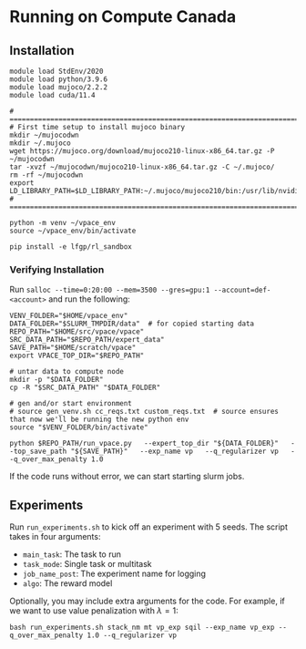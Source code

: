 # Running on Compute Canada
## Installation
```
module load StdEnv/2020
module load python/3.9.6
module load mujoco/2.2.2
module load cuda/11.4

# ========================================================================
# First time setup to install mujoco binary
mkdir ~/mujocodwn
mkdir ~/.mujoco
wget https://mujoco.org/download/mujoco210-linux-x86_64.tar.gz -P ~/mujocodwn
tar -xvzf ~/mujocodwn/mujoco210-linux-x86_64.tar.gz -C ~/.mujoco/
rm -rf ~/mujocodwn
export LD_LIBRARY_PATH=$LD_LIBRARY_PATH:~/.mujoco/mujoco210/bin:/usr/lib/nvidia
# ========================================================================

python -m venv ~/vpace_env
source ~/vpace_env/bin/activate

pip install -e lfgp/rl_sandbox
```

### Verifying Installation
Run `salloc --time=0:20:00 --mem=3500 --gres=gpu:1 --account=def-<account>` and run the following:
```
VENV_FOLDER="$HOME/vpace_env"
DATA_FOLDER="$SLURM_TMPDIR/data"  # for copied starting data
REPO_PATH="$HOME/src/vpace/vpace"
SRC_DATA_PATH="$REPO_PATH/expert_data"
SAVE_PATH="$HOME/scratch/vpace"
export VPACE_TOP_DIR="$REPO_PATH"

# untar data to compute node
mkdir -p "$DATA_FOLDER"
cp -R "$SRC_DATA_PATH" "$DATA_FOLDER"

# gen and/or start environment
# source gen_venv.sh cc_reqs.txt custom_reqs.txt  # source ensures that now we'll be running the new python env
source "$VENV_FOLDER/bin/activate"

python $REPO_PATH/run_vpace.py   --expert_top_dir "${DATA_FOLDER}"   --top_save_path "${SAVE_PATH}"   --exp_name vp   --q_regularizer vp   --q_over_max_penalty 1.0
```
If the code runs without error, we can start starting slurm jobs.

## Experiments
Run `run_experiments.sh` to kick off an experiment with 5 seeds.
The script takes in four arguments:
- `main_task`: The task to run
- `task_mode`: Single task or multitask
- `job_name_post`: The experiment name for logging
- `algo`: The reward model

Optionally, you may include extra arguments for the code.
For example, if we want to use value penalization with $\lambda = 1$:
```
bash run_experiments.sh stack_nm mt vp_exp sqil --exp_name vp_exp --q_over_max_penalty 1.0 --q_regularizer vp
```
